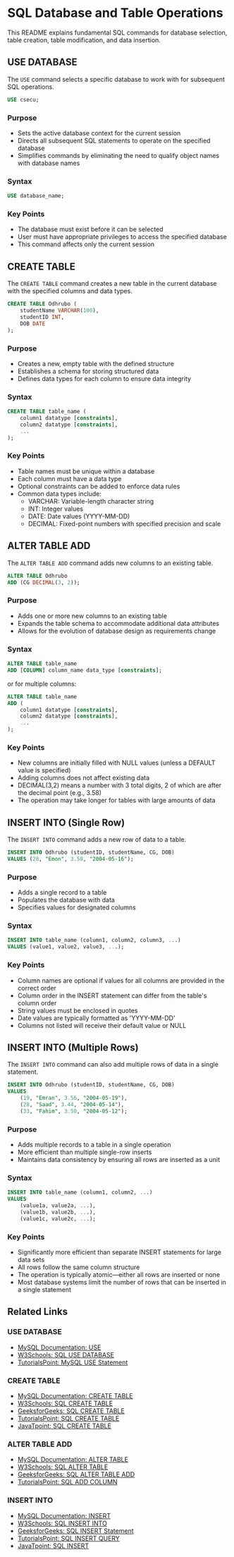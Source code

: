 # SQL Database and Table Operations

This README explains fundamental SQL commands for database selection, table creation, table modification, and data insertion.

## USE DATABASE

The `USE` command selects a specific database to work with for subsequent SQL operations.

```sql
USE csecu;
```

### Purpose
- Sets the active database context for the current session
- Directs all subsequent SQL statements to operate on the specified database
- Simplifies commands by eliminating the need to qualify object names with database names

### Syntax
```sql
USE database_name;
```

### Key Points
- The database must exist before it can be selected
- User must have appropriate privileges to access the specified database
- This command affects only the current session

## CREATE TABLE

The `CREATE TABLE` command creates a new table in the current database with the specified columns and data types.

```sql
CREATE TABLE Odhrubo (
    studentName VARCHAR(100),
    studentID INT,
    DOB DATE
);
```

### Purpose
- Creates a new, empty table with the defined structure
- Establishes a schema for storing structured data
- Defines data types for each column to ensure data integrity

### Syntax
```sql
CREATE TABLE table_name (
    column1 datatype [constraints],
    column2 datatype [constraints],
    ...
);
```

### Key Points
- Table names must be unique within a database
- Each column must have a data type
- Optional constraints can be added to enforce data rules
- Common data types include:
  - VARCHAR: Variable-length character string
  - INT: Integer values
  - DATE: Date values (YYYY-MM-DD)
  - DECIMAL: Fixed-point numbers with specified precision and scale

## ALTER TABLE ADD

The `ALTER TABLE ADD` command adds new columns to an existing table.

```sql
ALTER TABLE Odhrubo
ADD (CG DECIMAL(3, 2));
```

### Purpose
- Adds one or more new columns to an existing table
- Expands the table schema to accommodate additional data attributes
- Allows for the evolution of database design as requirements change

### Syntax
```sql
ALTER TABLE table_name
ADD [COLUMN] column_name data_type [constraints];
```
or for multiple columns:
```sql
ALTER TABLE table_name
ADD (
    column1 datatype [constraints],
    column2 datatype [constraints],
    ...
);
```

### Key Points
- New columns are initially filled with NULL values (unless a DEFAULT value is specified)
- Adding columns does not affect existing data
- DECIMAL(3,2) means a number with 3 total digits, 2 of which are after the decimal point (e.g., 3.58)
- The operation may take longer for tables with large amounts of data

## INSERT INTO (Single Row)

The `INSERT INTO` command adds a new row of data to a table.

```sql
INSERT INTO Odhrubo (studentID, studentName, CG, DOB)
VALUES (28, "Emon", 3.58, "2004-05-16");
```

### Purpose
- Adds a single record to a table
- Populates the database with data
- Specifies values for designated columns

### Syntax
```sql
INSERT INTO table_name (column1, column2, column3, ...)
VALUES (value1, value2, value3, ...);
```

### Key Points
- Column names are optional if values for all columns are provided in the correct order
- Column order in the INSERT statement can differ from the table's column order
- String values must be enclosed in quotes
- Date values are typically formatted as 'YYYY-MM-DD'
- Columns not listed will receive their default value or NULL

## INSERT INTO (Multiple Rows)

The `INSERT INTO` command can also add multiple rows of data in a single statement.

```sql
INSERT INTO Odhrubo (studentID, studentName, CG, DOB)
VALUES 
    (19, "Emran", 3.56, "2004-05-19"),
    (28, "Saad", 3.44, "2004-05-14"),
    (33, "Fahim", 3.50, "2004-05-12");
```

### Purpose
- Adds multiple records to a table in a single operation
- More efficient than multiple single-row inserts
- Maintains data consistency by ensuring all rows are inserted as a unit

### Syntax
```sql
INSERT INTO table_name (column1, column2, ...)
VALUES 
    (value1a, value2a, ...),
    (value1b, value2b, ...),
    (value1c, value2c, ...);
```

### Key Points
- Significantly more efficient than separate INSERT statements for large data sets
- All rows follow the same column structure
- The operation is typically atomic—either all rows are inserted or none
- Most database systems limit the number of rows that can be inserted in a single statement

## Related Links

### USE DATABASE
- [MySQL Documentation: USE](https://dev.mysql.com/doc/refman/8.0/en/use.html)
- [W3Schools: SQL USE DATABASE](https://www.w3schools.com/sql/sql_ref_use.asp)
- [TutorialsPoint: MySQL USE Statement](https://www.tutorialspoint.com/mysql/mysql-use-statement.htm)

### CREATE TABLE
- [MySQL Documentation: CREATE TABLE](https://dev.mysql.com/doc/refman/8.0/en/create-table.html)
- [W3Schools: SQL CREATE TABLE](https://www.w3schools.com/sql/sql_create_table.asp)
- [GeeksforGeeks: SQL CREATE TABLE](https://www.geeksforgeeks.org/sql-create-table/)
- [TutorialsPoint: SQL CREATE TABLE](https://www.tutorialspoint.com/sql/sql-create-table.htm)
- [JavaTpoint: SQL CREATE TABLE](https://www.javatpoint.com/sql-create-table)

### ALTER TABLE ADD
- [MySQL Documentation: ALTER TABLE](https://dev.mysql.com/doc/refman/8.0/en/alter-table.html)
- [W3Schools: SQL ALTER TABLE](https://www.w3schools.com/sql/sql_alter.asp)
- [GeeksforGeeks: SQL ALTER TABLE ADD](https://www.geeksforgeeks.org/sql-alter-add-drop-modify/)
- [TutorialsPoint: SQL ADD COLUMN](https://www.tutorialspoint.com/sql/sql-alter-command.htm)

### INSERT INTO
- [MySQL Documentation: INSERT](https://dev.mysql.com/doc/refman/8.0/en/insert.html)
- [W3Schools: SQL INSERT INTO](https://www.w3schools.com/sql/sql_insert.asp)
- [GeeksforGeeks: SQL INSERT Statement](https://www.geeksforgeeks.org/sql-insert-statement/)
- [TutorialsPoint: SQL INSERT QUERY](https://www.tutorialspoint.com/sql/sql-insert-query.htm)
- [JavaTpoint: SQL INSERT](https://www.javatpoint.com/sql-insert)